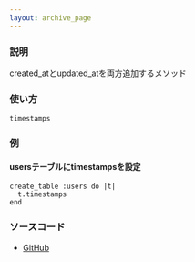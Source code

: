 ```yaml
---
layout: archive_page
---
```

### 説明
created_atとupdated_atを両方追加するメソッド

### 使い方
    timestamps

### 例
#### usersテーブルにtimestampsを設定
    create_table :users do |t|
      t.timestamps
    end

### ソースコード
* [GitHub](https://api.rubyonrails.org/v5.2.4.1/classes/ActiveRecord/ConnectionAdapters/SchemaStatements.html#method-i-add_timestamps)